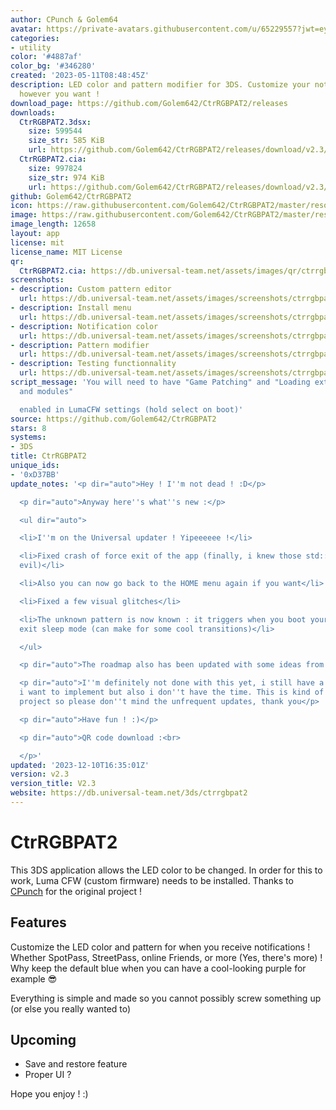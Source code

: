 ```yaml
---
author: CPunch & Golem64
avatar: https://private-avatars.githubusercontent.com/u/65229557?jwt=eyJhbGciOiJIUzI1NiIsInR5cCI6IkpXVCJ9.eyJpc3MiOiJnaXRodWIuY29tIiwiYXVkIjoicmF3LmdpdGh1YnVzZXJjb250ZW50LmNvbSIsImtleSI6ImtleTEiLCJleHAiOjE3MzQ2NTY3NjAsIm5iZiI6MTczNDY1NTU2MCwicGF0aCI6Ii91LzY1MjI5NTU3In0.vL36EmFrEZ6oqBdUAQ5y9LZG2qWQ_-rdrU4LFUWVTxk&v=4
categories:
- utility
color: '#4887af'
color_bg: '#346280'
created: '2023-05-11T08:48:45Z'
description: LED color and pattern modifier for 3DS. Customize your notifications
  however you want !
download_page: https://github.com/Golem642/CtrRGBPAT2/releases
downloads:
  CtrRGBPAT2.3dsx:
    size: 599544
    size_str: 585 KiB
    url: https://github.com/Golem642/CtrRGBPAT2/releases/download/v2.3/CtrRGBPAT2.3dsx
  CtrRGBPAT2.cia:
    size: 997824
    size_str: 974 KiB
    url: https://github.com/Golem642/CtrRGBPAT2/releases/download/v2.3/CtrRGBPAT2.cia
github: Golem642/CtrRGBPAT2
icon: https://raw.githubusercontent.com/Golem642/CtrRGBPAT2/master/resources/icon.png
image: https://raw.githubusercontent.com/Golem642/CtrRGBPAT2/master/resources/banner.png
image_length: 12658
layout: app
license: mit
license_name: MIT License
qr:
  CtrRGBPAT2.cia: https://db.universal-team.net/assets/images/qr/ctrrgbpat2-cia.png
screenshots:
- description: Custom pattern editor
  url: https://db.universal-team.net/assets/images/screenshots/ctrrgbpat2/custom-pattern-editor.png
- description: Install menu
  url: https://db.universal-team.net/assets/images/screenshots/ctrrgbpat2/install-menu.png
- description: Notification color
  url: https://db.universal-team.net/assets/images/screenshots/ctrrgbpat2/notification-color.png
- description: Pattern modifier
  url: https://db.universal-team.net/assets/images/screenshots/ctrrgbpat2/pattern-modifier.png
- description: Testing functionnality
  url: https://db.universal-team.net/assets/images/screenshots/ctrrgbpat2/testing-functionnality.png
script_message: 'You will need to have "Game Patching" and "Loading external FIRMs
  and modules"

  enabled in LumaCFW settings (hold select on boot)'
source: https://github.com/Golem642/CtrRGBPAT2
stars: 8
systems:
- 3DS
title: CtrRGBPAT2
unique_ids:
- '0xD37BB'
update_notes: '<p dir="auto">Hey ! I''m not dead ! :D</p>

  <p dir="auto">Anyway here''s what''s new :</p>

  <ul dir="auto">

  <li>I''m on the Universal updater ! Yipeeeeee !</li>

  <li>Fixed crash of force exit of the app (finally, i knew those std::strings were
  evil)</li>

  <li>Also you can now go back to the HOME menu again if you want</li>

  <li>Fixed a few visual glitches</li>

  <li>The unknown pattern is now known : it triggers when you boot your DS or you
  exit sleep mode (can make for some cool transitions)</li>

  </ul>

  <p dir="auto">The roadmap also has been updated with some ideas from Semka (thx)</p>

  <p dir="auto">I''m definitely not done with this yet, i still have a few things
  i want to implement but also i don''t have the time. This is kind of like a fun
  project so please don''t mind the unfrequent updates, thank you</p>

  <p dir="auto">Have fun ! :)</p>

  <p dir="auto">QR code download :<br>

  </p>'
updated: '2023-12-10T16:35:01Z'
version: v2.3
version_title: V2.3
website: https://db.universal-team.net/3ds/ctrrgbpat2
---
```

# CtrRGBPAT2
This 3DS application allows the LED color to be changed. In order for this to work, Luma CFW (custom firmware) needs to be installed.
Thanks to [CPunch](https://github.com/CPunch/CtrRGBPATTY/) for the original project !

## Features
Customize the LED color and pattern for when you receive notifications ! Whether SpotPass, StreetPass, online Friends, or more (Yes, there's more) ! Why keep the default blue when you can have a cool-looking purple for example 😎

Everything is simple and made so you cannot possibly screw something up (or else you really wanted to)

## Upcoming
- Save and restore feature
- Proper UI ?

Hope you enjoy ! :)